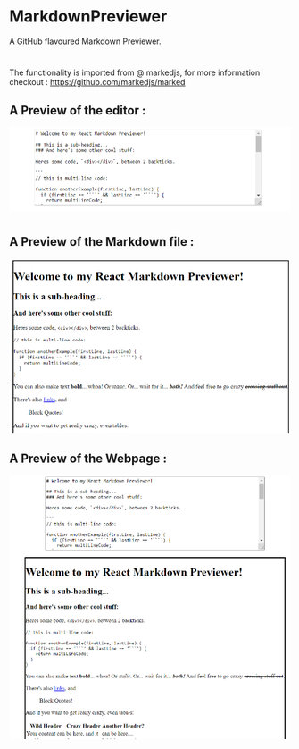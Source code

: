 # MarkdownPreviewer
A GitHub flavoured Markdown Previewer.
#
The functionality is imported from @ markedjs, for more information checkout : https://github.com/markedjs/marked
##
## A Preview of the editor :

![Editor](https://github.com/Coder-Srinivas/MarkdownPreviewer/blob/master/Editor-Preview.png?raw=true)
#

## A Preview of the Markdown file :

![Markdown](https://github.com/Coder-Srinivas/MarkdownPreviewer/blob/master/Markdown-Preview.png?raw=true)

## A Preview of the Webpage : 

![WebPage](https://github.com/Coder-Srinivas/MarkdownPreviewer/blob/master/Webpage%20Preview.png)

